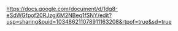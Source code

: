 https://docs.google.com/document/d/1dg8-eSdWGfpof20RJzgj6M2NBeq1fSNY/edit?usp=sharing&ouid=103486211078911163208&rtpof=true&sd=true
